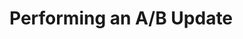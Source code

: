 
# Performing an A/B Update

<!--
DELETE ME AFTER COMPLETING THE DOCUMENT!
---
Task: https://dev.azure.com/mariner-org/polar/_workitems/edit/13152
Title: Performing an ABUpdate
Type: Tutorial
Objective:

Very hand-holdy tutorial on how to perform an ABUpdate. Prerequisite: tutorial on building a deployable img. 

Build a base img, an update image, an installer
ISO. Perform clean install, copy over the update image, perform ABUpdate.
-->
